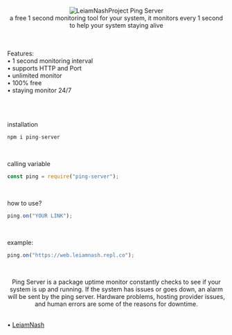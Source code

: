 <p align="center">
  
<img src="https://i.imgur.com/BbHx4kE.jpg" alt="LeiamNashProject">
  Ping Server <br> a free 1 second monitoring tool for your system, it monitors every 1 second to help your system staying alive </p>
  <br> <br> Features:<br>• 1 second monitoring interval<br>• supports HTTP and Port<br>• unlimited monitor<br>• 100% free<br>• staying monitor 24/7
  
  <br> <br>

installation
```js
npm i ping-server
```

<br>
  
calling variable
```js
const ping = require("ping-server");
```

<br>

how to use?
```js
ping.on("YOUR LINK");
```

<br>

example:
```js
ping.on("https://web.leiamnash.repl.co");
```

<br>
<p align="center">
Ping Server is a package uptime monitor constantly checks to see if your system is up and running. If the system has issues or goes down, an alarm will be sent by the ping server. Hardware problems, hosting provider issues, and human errors are some of the reasons for downtime.
  </p>

<br> • [LeiamNash](https://www.facebook.com/LeiamNashRebrth)

